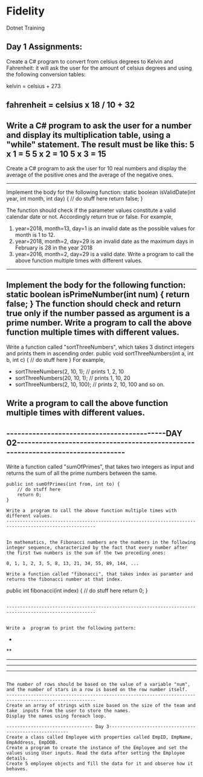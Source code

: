 # Fidelity
Dotnet Training
## Day 1 Assignments:
Create a C# program to convert from celsius degrees to Kelvin and Fahrenheit: it will ask the user for the amount of celsius degrees and using the following conversion tables:

kelvin = celsius + 273

fahrenheit = celsius x 18 / 10 + 32
---------------------------------------------------------------------------------------------
Write a C# program to ask the user for a number and display its multiplication table, using a "while" statement. The result must be like this:
5 x 1 = 5
5 x 2 = 10
5 x 3 = 15
-----------------------------------------------------------------------------------------------
Create a C# program to ask the user for 10 real numbers and display the average of the positive ones and the average of the negative ones.

------------------------------------------------------------------------------------------------
Implement the body for the following function:
static boolean isValidDate(int year, int month, int day) { 
	// do stuff here
	return false; 
}

The function should check if the parameter values constitute a valid calendar date or not. Accordingly return true or false.
For example,
1) year=2018, month=13, day=1 is an invalid date as the possible values for month is 1 to 12.
2) year=2018, month=2, day=29 is an invalid date as the maximum days in February is 28 in the year 2018
3) year=2016, month=2, day=29 is a valid date.
Write a  program to call the above function multiple times with different values.
-------------------------------------------------------------------------------------------------------
Implement the body for the following function:
static boolean isPrimeNumber(int num) { 
	return false; 
}
The function should check and return true only if the number passed as argument is a prime number.
Write a  program to call the above function multiple times with different values.
-------------------------------------------------------------------------------------------------------
Write a function called "sortThreeNumbers", which takes 3 distinct integers and prints them in ascending order.
public void sortThreeNumbers(int a, int b, int c) { 
	// do stuff here
}
For example,

* sortThreeNumbers(2, 10, 1); // prints 1, 2, 10 
* sortThreeNumbers(20, 10, 1); // prints 1, 10, 20 
* sortThreeNumbers(2, 10, 100); // prints 2, 10, 100 and so on.

Write a  program to call the above function multiple times with different values.
---------------------------------------------------------------------------------------------------------------------------------
-------------------------------------------DAY 02--------------------------------------------------------------------------------
-------------------------------------------------------------------------------------------------------
Write a function called "sumOfPrimes", that takes two integers as input and returns the sum of all the prime numbers between the same.

````
public int sumOfPrimes(int from, int to) { 
	// do stuff here
	return 0; 
}

Write a  program to call the above function multiple times with different values.
-------------------------------------------------------------------------------------------------------


In mathematics, the Fibonacci numbers are the numbers in the following integer sequence, characterized by the fact that every number after the first two numbers is the sum of the two preceding ones:

0, 1, 1, 2, 3, 5, 8, 13, 21, 34, 55, 89, 144, ...

Write a function called "fibonacci", that takes index as paramter and returns the fibonacci number at that index.

````
public int fibonacci(int index) { 
	// do stuff here
	return 0; 
}
````

-------------------------------------------------------------------------------------------------------


Write a  program to print the following pattern:

````
*
**
***
****
*****
````

The number of rows should be based on the value of a variable "num", and the number of stars in a row is based on the row number itself.
-------------------------------------------------------------------------------------------------------
Create an array of strings with size based on the size of the team and take  inputs from the user to store the names. 
Display the names using foreach loop.  

-------------------------------- Day 3-------------------------------------------------------
Create a class called Employee with properties called EmpID, EmpName, EmpAddress, EmpDOB. 
Create a program to create the instance of the Employee and set the values using User inputs. Read the data after setting the Employee details.
Create 5 employee objects and fill the data for it and observe how it behaves. 
